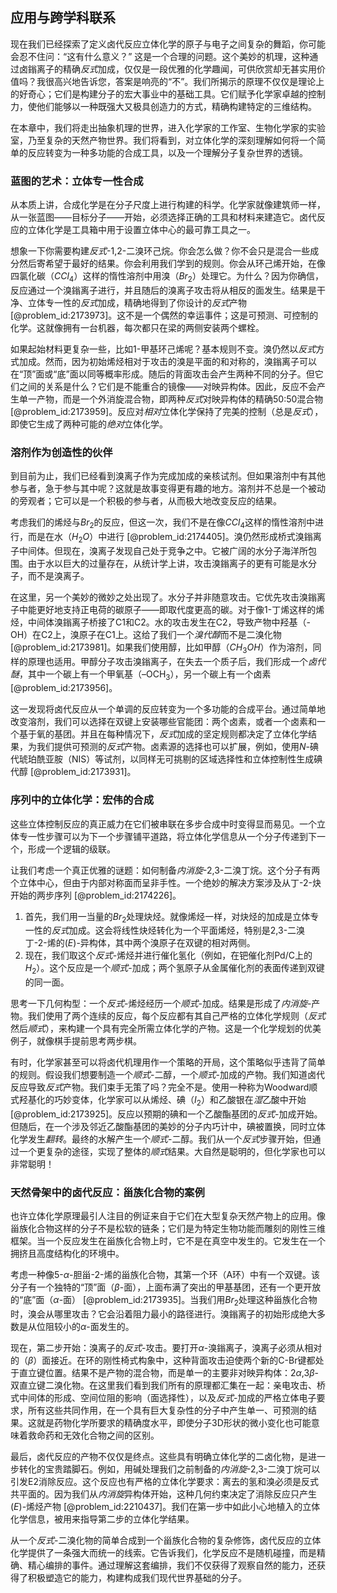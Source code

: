## 应用与跨学科联系

现在我们已经探索了定义卤代反应立体化学的原子与电子之间复杂的舞蹈，你可能会忍不住问：“这有什么意义？” 这是一个合理的问题。这个美妙的机理，这种通过卤鎓离子的精确*反式*加成，仅仅是一段优雅的化学趣闻，可供欣赏却无甚实用价值吗？我很高兴地告诉您，答案是响亮的“不”。我们所揭示的原理不仅仅是理论上的好奇心；它们是构建分子的宏大事业中的基础工具。它们赋予化学家卓越的控制力，使他们能够以一种既强大又极具创造力的方式，精确构建特定的三维结构。

在本章中，我们将走出抽象机理的世界，进入化学家的工作室、生物化学家的实验室，乃至复杂的天然产物世界。我们将看到，对立体化学的深刻理解如何将一个简单的反应转变为一种多功能的合成工具，以及一个理解分子复杂世界的透镜。

### 蓝图的艺术：立体专一性合成

从本质上讲，合成化学是在分子尺度上进行构建的科学。化学家就像建筑师一样，从一张蓝图——目标分子——开始，必须选择正确的工具和材料来建造它。卤代反应的立体化学是工具箱中用于设置立体中心的最可靠工具之一。

想象一下你需要构建*反式*-1,2-二溴环己烷。你会怎么做？你不会只是混合一些成分然后寄希望于最好的结果。你会利用我们学到的规则。你会从环己烯开始，在像四氯化碳（$CCl_4$）这样的惰性溶剂中用溴（$Br_2$）处理它。为什么？因为你确信，反应通过一个溴鎓离子进行，并且随后的溴离子攻击将从相反的面发生。结果是干净、立体专一性的*反式*加成，精确地得到了你设计的*反式*产物 [@problem_id:2173973]。这不是一个偶然的幸运事件；这是可预测、可控制的化学。这就像拥有一台机器，每次都只在梁的两侧安装两个螺栓。

如果起始材料更复杂一些，比如1-甲基环己烯呢？基本规则不变。溴仍然以*反式*方式加成。然而，因为初始烯烃相对于攻击的溴是平面的和对称的，溴鎓离子可以在“顶”面或“底”面以同等概率形成。随后的背面攻击会产生两种不同的分子。但它们之间的关系是什么？它们是不能重合的镜像——对映异构体。因此，反应不会产生单一产物，而是一个外消旋混合物，即两种*反式*对映异构体的精确50:50混合物 [@problem_id:2173959]。反应对*相对*立体化学保持了完美的控制（总是*反式*），即使它生成了两种可能的*绝对*立体化学。

### 溶剂作为创造性的伙伴

到目前为止，我们已经看到溴离子作为完成加成的亲核试剂。但如果溶剂中有其他参与者，急于参与其中呢？这就是故事变得更有趣的地方。溶剂并不总是一个被动的旁观者；它可以是一个积极的参与者，从而极大地改变反应的结果。

考虑我们的烯烃与$Br_2$的反应，但这一次，我们不是在像$CCl_4$这样的惰性溶剂中进行，而是在水（$H_2O$）中进行 [@problem_id:2174405]。溴仍然形成桥式溴鎓离子中间体。但现在，溴离子发现自己处于竞争之中。它被广阔的水分子海洋所包围。由于水以巨大的过量存在，从统计学上讲，攻击溴鎓离子的更有可能是水分子，而不是溴离子。

在这里，另一个美妙的微妙之处出现了。水分子并非随意攻击。它优先攻击溴鎓离子中能更好地支持正电荷的碳原子——即取代度更高的碳。对于像1-丁烯这样的烯烃，中间体溴鎓离子桥接了C1和C2。水的攻击发生在C2，导致产物中羟基（-OH）在C2上，溴原子在C1上。这给了我们一个*溴代醇*而不是二溴化物 [@problem_id:2173981]。如果我们使用醇，比如甲醇（$CH_3OH$）作为溶剂，同样的原理也适用。甲醇分子攻击溴鎓离子，在失去一个质子后，我们形成一个*卤代醚*，其中一个碳上有一个甲氧基（–OCH$_3$），另一个碳上有一个卤素 [@problem_id:2173956]。

这一发现将卤代反应从一个单调的反应转变为一个多功能的合成平台。通过简单地改变溶剂，我们可以选择在双键上安装哪些官能团：两个卤素，或者一个卤素和一个基于氧的基团。并且在每种情况下，*反式*加成的坚定规则都决定了立体化学结果，为我们提供可预测的*反式*产物。卤素源的选择也可以扩展，例如，使用*N*-碘代琥珀酰亚胺（NIS）等试剂，以同样无可挑剔的区域选择性和立体控制性生成碘代醇 [@problem_id:2173931]。

### 序列中的立体化学：宏伟的合成

这些立体控制反应的真正威力在它们被串联在多步合成中时变得显而易见。一个立体专一性步骤可以为下一个步骤铺平道路，将立体化学信息从一个分子传递到下一个，形成一个逻辑的级联。

让我们考虑一个真正优雅的谜题：如何制备*内消旋*-2,3-二溴丁烷。这个分子有两个立体中心，但由于内部对称面而呈非手性。一个绝妙的解决方案涉及从丁-2-炔开始的两步序列 [@problem_id:2174226]。
1.  首先，我们用一当量的$Br_2$处理炔烃。就像烯烃一样，对炔烃的加成是立体专一性的*反式*加成。这会将线性炔烃转化为一个平面烯烃，特别是2,3-二溴丁-2-烯的(*E*)-异构体，其中两个溴原子在双键的相对两侧。
2.  现在，我们取这个*反式*-烯烃并进行催化氢化（例如，在钯催化剂Pd/C上的$H_2$）。这个反应是一个*顺式*-加成；两个氢原子从金属催化剂的表面传递到双键的同一面。

思考一下几何构型：一个*反式*-烯烃经历一个*顺式*-加成。结果是形成了*内消旋*-产物。我们使用了两个连续的反应，每个反应都有其自己严格的立体化学规则（*反式*然后*顺式*），来构建一个具有完全所需立体化学的产物。这是一个化学规划的优美例子，就像棋手提前思考两步棋。

有时，化学家甚至可以将卤代机理用作一个策略的开局，这个策略似乎违背了简单的规则。假设我们想要制造一个*顺式*-二醇，一个*顺式*-加成的产物。我们知道卤代反应导致*反式*产物。我们束手无策了吗？完全不是。使用一种称为Woodward顺式羟基化的巧妙变体，化学家可以从烯烃、碘（$I_2$）和乙酸银在*湿*乙酸中开始 [@problem_id:2173925]。反应以预期的碘和一个乙酸酯基团的*反式*-加成开始。但随后，在一个涉及邻近乙酸酯基团的美妙的分子内巧计中，碘被置换，同时立体化学发生*翻转*。最终的水解产生一个*顺式*-二醇。我们从一个*反式*步骤开始，但通过一个更复杂的途径，实现了整体的*顺式*结果。大自然是聪明的，但化学家也可以非常聪明！

### 天然骨架中的卤代反应：甾族化合物的案例

也许立体化学原理最引人注目的例证来自于它们在大型复杂天然产物上的应用。像甾族化合物这样的分子不是松软的链条；它们是为特定生物功能而雕刻的刚性三维框架。当一个反应发生在甾族化合物上时，它不是在真空中发生的。它发生在一个拥挤且高度结构化的环境中。

考虑一种像5-$\alpha$-胆甾-2-烯的甾族化合物，其第一个环（A环）中有一个双键。该分子有一个独特的“顶”面（$\beta$-面），上面布满了突出的甲基基团，还有一个更开放的“底”面（$\alpha$-面） [@problem_id:2173935]。当我们用$Br_2$处理这种甾族化合物时，溴会从哪里攻击？它会沿着阻力最小的路径进行。溴鎓离子的初始形成绝大多数是从位阻较小的$\alpha$-面发生的。

现在，第二步开始：溴离子的*反式*-攻击。要打开$\alpha$-溴鎓离子，溴离子必须从相对的（$\beta$）面接近。在环的刚性椅式构象中，这种背面攻击迫使两个新的C-Br键都处于直立键位置。结果不是产物的混合物，而是单一的主要非对映异构体：2$\alpha$,3$\beta$-双直立键二溴化物。在这里我们看到我们所有的原理都汇集在一起：亲电攻击、桥式中间体的形成、空间位阻的影响（面选择性），以及*反式*-加成的严格立体电子要求，所有这些共同作用，在一个具有巨大复杂性的分子中产生单一、可预测的结果。这就是药物化学所要求的精确度水平，即使分子3D形状的微小变化也可能意味着救命药和无效化合物之间的区别。

最后，卤代反应的产物不仅仅是终点。这些具有明确立体化学的二卤化物，是进一步转化的宝贵踏脚石。例如，用碱处理我们之前制备的*内消旋*-2,3-二溴丁烷可以引发E2消除反应。这个反应也有严格的立体化学要求：离去的氢和溴必须是反式共平面的。因为我们从*内消旋*异构体开始，这种几何约束决定了消除反应只产生(*E*)-烯烃产物 [@problem_id:2210437]。我们在第一步中如此小心地植入的立体化学信息，被用来指导第二步的立体化学结果。

从一个*反式*-二溴化物的简单合成到一个甾族化合物的复杂修饰，卤代反应的立体化学提供了一条强大而统一的线索。它告诉我们，化学反应不是随机碰撞，而是精确、精心编排的事件。通过理解这套编排，我们不仅获得了观察自然的能力，还获得了积极塑造它的能力，构建构成我们现代世界基础的分子。
